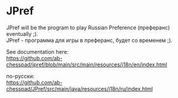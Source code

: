 # JPref
JPref will be the program to play Russian Preference (преферанс) eventually ;).  
JPref - программа для игры в преферанс, будет со временем ;).

See documentation here:  
https://github.com/ab-chesspad/jpref/blob/main/src/main/resources/i18n/en/index.html  

по-русски:  
https://github.com/ab-chesspad/JPref/src/main/java/resources/i18n/ru/index.html
